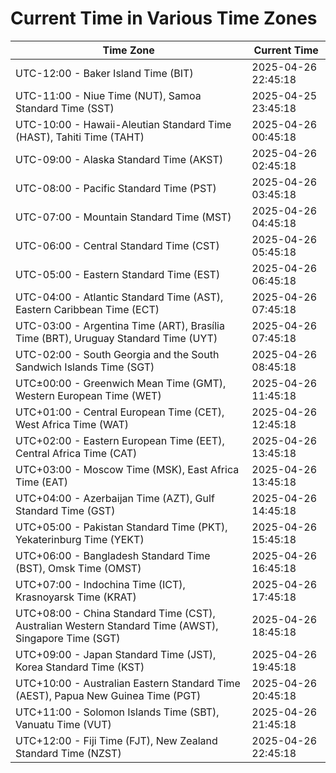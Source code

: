 # Current Time in Various Time Zones

| Time Zone | Current Time |
|-----------|--------------|
| UTC-12:00 - Baker Island Time (BIT) | 2025-04-26 22:45:18 |
| UTC-11:00 - Niue Time (NUT), Samoa Standard Time (SST) | 2025-04-25 23:45:18 |
| UTC-10:00 - Hawaii-Aleutian Standard Time (HAST), Tahiti Time (TAHT) | 2025-04-26 00:45:18 |
| UTC-09:00 - Alaska Standard Time (AKST) | 2025-04-26 02:45:18 |
| UTC-08:00 - Pacific Standard Time (PST) | 2025-04-26 03:45:18 |
| UTC-07:00 - Mountain Standard Time (MST) | 2025-04-26 04:45:18 |
| UTC-06:00 - Central Standard Time (CST) | 2025-04-26 05:45:18 |
| UTC-05:00 - Eastern Standard Time (EST) | 2025-04-26 06:45:18 |
| UTC-04:00 - Atlantic Standard Time (AST), Eastern Caribbean Time (ECT) | 2025-04-26 07:45:18 |
| UTC-03:00 - Argentina Time (ART), Brasília Time (BRT), Uruguay Standard Time (UYT) | 2025-04-26 07:45:18 |
| UTC-02:00 - South Georgia and the South Sandwich Islands Time (SGT) | 2025-04-26 08:45:18 |
| UTC±00:00 - Greenwich Mean Time (GMT), Western European Time (WET) | 2025-04-26 11:45:18 |
| UTC+01:00 - Central European Time (CET), West Africa Time (WAT) | 2025-04-26 12:45:18 |
| UTC+02:00 - Eastern European Time (EET), Central Africa Time (CAT) | 2025-04-26 13:45:18 |
| UTC+03:00 - Moscow Time (MSK), East Africa Time (EAT) | 2025-04-26 13:45:18 |
| UTC+04:00 - Azerbaijan Time (AZT), Gulf Standard Time (GST) | 2025-04-26 14:45:18 |
| UTC+05:00 - Pakistan Standard Time (PKT), Yekaterinburg Time (YEKT) | 2025-04-26 15:45:18 |
| UTC+06:00 - Bangladesh Standard Time (BST), Omsk Time (OMST) | 2025-04-26 16:45:18 |
| UTC+07:00 - Indochina Time (ICT), Krasnoyarsk Time (KRAT) | 2025-04-26 17:45:18 |
| UTC+08:00 - China Standard Time (CST), Australian Western Standard Time (AWST), Singapore Time (SGT) | 2025-04-26 18:45:18 |
| UTC+09:00 - Japan Standard Time (JST), Korea Standard Time (KST) | 2025-04-26 19:45:18 |
| UTC+10:00 - Australian Eastern Standard Time (AEST), Papua New Guinea Time (PGT) | 2025-04-26 20:45:18 |
| UTC+11:00 - Solomon Islands Time (SBT), Vanuatu Time (VUT) | 2025-04-26 21:45:18 |
| UTC+12:00 - Fiji Time (FJT), New Zealand Standard Time (NZST) | 2025-04-26 22:45:18 |
